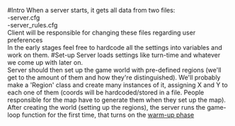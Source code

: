 #Intro
When a server starts, it gets all data from two files:  
-server.cfg  
-server_rules.cfg  
Client will be responsible for changing these files regarding user preferences  
In the early stages feel free to hardcode all the settings into variables and work on them.
#Set-up
Server loads settings like turn-time and whatever we come up with later on.  
Server should then set up the game world with pre-defined regions (we'll get to the amount of them and how they're distinguished).
We'll probably make a 'Region' class and create many instances of it, assigning X and Y to each one of them (coords will be
hardcoded/stored in a file. People responsible for the map have to generate them when they set up the map).  
After creating the world (setting up the regions), the server runs the game-loop function for the first time, that turns
on the [warm-up phase](warmup.md)
